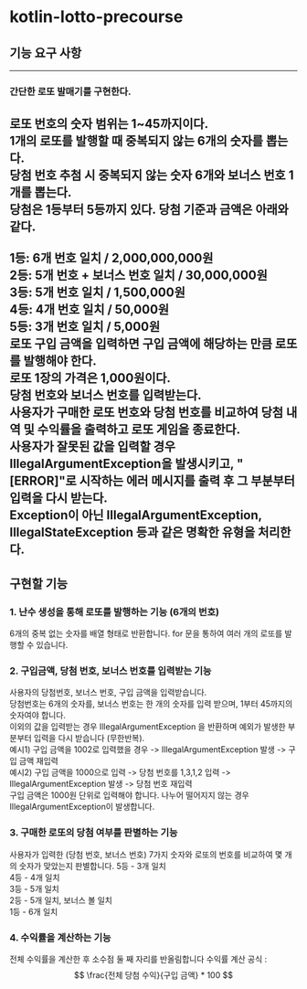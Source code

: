 # kotlin-lotto-precourse

## 기능 요구 사항  

---

### 간단한 로또 발매기를 구현한다.  

로또 번호의 숫자 범위는 1~45까지이다.  
1개의 로또를 발행할 때 중복되지 않는 6개의 숫자를 뽑는다.  
당첨 번호 추첨 시 중복되지 않는 숫자 6개와 보너스 번호 1개를 뽑는다.  
당첨은 1등부터 5등까지 있다. 당첨 기준과 금액은 아래와 같다.  
<br>
1등: 6개 번호 일치 / 2,000,000,000원  
2등: 5개 번호 + 보너스 번호 일치 / 30,000,000원  
3등: 5개 번호 일치 / 1,500,000원  
4등: 4개 번호 일치 / 50,000원  
5등: 3개 번호 일치 / 5,000원  
로또 구입 금액을 입력하면 구입 금액에 해당하는 만큼 로또를 발행해야 한다.  
로또 1장의 가격은 1,000원이다.  
당첨 번호와 보너스 번호를 입력받는다.  
사용자가 구매한 로또 번호와 당첨 번호를 비교하여 당첨 내역 및 수익률을 출력하고 로또 게임을 종료한다.  
사용자가 잘못된 값을 입력할 경우 IllegalArgumentException을 발생시키고, "[ERROR]"로 시작하는 에러 메시지를 출력 후 그 부분부터 입력을 다시 받는다.  
Exception이 아닌 IllegalArgumentException, IllegalStateException 등과 같은 명확한 유형을 처리한다.
---  
  
## 구현할 기능  
### 1. 난수 생성을 통해 로또를 발행하는 기능  (6개의 번호)
6개의 중복 없는 숫자를 배열 형태로 반환합니다.  for 문을 통하여 여러 개의 로또를 발행할 수 있습니다.

### 2. 구입금액, 당첨 번호, 보너스 번호를 입력받는 기능  
사용자의 당첨번호, 보너스 번호, 구입 금액을 입력받습니다.  
당첨번호는 6개의 숫자를, 보너스 번호는 한 개의 숫자를 입력 받으며, 1부터 45까지의 숫자여야 합니다.  
이외의 값을 입력받는 경우 IllegalArgumentException 을 반환하며 예외가 발생한 부분부터 입력을 다시 받습니다 (무한반복).  
예시1) 구입 금액을 1002로 입력했을 경우 -> IllegalArgumentException 발생 -> 구입 금액 재입력  
예시2) 구입 금액을 1000으로 입력 -> 당첨 번호를 1,3,1,2 입력 -> IllegalArgumentException 발생 -> 당첨 번호 재입력  
구입 금액은 1000원 단위로 입력해야 합니다. 나누어 떨어지지 않는 경우 IllegalArgumentException이 발생합니다.  

### 3. 구매한 로또의 당첨 여부를 판별하는 기능  
사용자가 입력한 (당첨 번호, 보너스 번호) 7가지 숫자와 로또의 번호를 비교하여 몇 개의 숫자가 맞았는지 판별합니다.
5등 - 3개 일치  
4등 - 4개 일치  
3등 - 5개 일치  
2등 - 5개 일치, 보너스 볼 일치  
1등 - 6개 일치  

### 4. 수익률을 계산하는 기능
전체 수익률을 계산한 후 소수점 둘 째 자리를 반올림합니다
수익률 계산 공식 :  
$$
\frac{전체 당첨 수익}{구입 금액} * 100
$$

